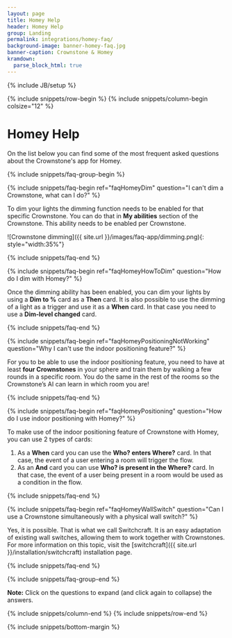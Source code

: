```yaml
---
layout: page
title: Homey Help
header: Homey Help
group: Landing
permalink: integrations/homey-faq/
background-image: banner-homey-faq.jpg
banner-caption: Crownstone & Homey
kramdown: 
  parse_block_html: true
---
```


{% include JB/setup %}

{% include snippets/row-begin %}
{% include snippets/column-begin colsize="12" %}

# Homey Help

On the list below you can find some of the most frequent asked questions about the Crownstone's app for Homey.


{% include snippets/faq-group-begin %}



{% include snippets/faq-begin ref="faqHomeyDim" question="I can't dim a Crownstone, what can I do?" %}

To dim your lights the dimming function needs to be enabled for that specific Crownstone. You can do that in **My abilities** section of the Crownstone. This ability needs to be enabled per Crownstone.

![Crownstone dimming]({{ site.url }}/images/faq-app/dimming.png){: style="width:35%"}

{% include snippets/faq-end %}



{% include snippets/faq-begin ref="faqHomeyHowToDim" question="How do I dim with Homey?" %}

Once the dimming ability has been enabled, you can dim your lights by using a **Dim to %** card as a **Then** card. 
It is also possible to use the dimming of a light as a trigger and use it as a **When** card. In that case you need to use a **Dim-level changed** card.  

{% include snippets/faq-end %}


{% include snippets/faq-begin ref="faqHomeyPositioningNotWorking" question="Why I can't use the indoor positioning feature?" %}

For you to be able to use the indoor positioning feature, you need to have at least **four Crownstones** in your sphere and train them by walking a few rounds in a specific room. 
You do the same in the rest of the rooms so the Crownstone’s AI can learn in which room you are! 

{% include snippets/faq-end %}



{% include snippets/faq-begin ref="faqHomeyPositioning" question="How do I use indoor positioning with Homey?" %}

To make use of the indoor positioning feature of Crownstone with Homey, you can use 2 types of cards: 

1. As a **When** card you can use the **Who? enters Where?** card. In that case, the event of a user entering a room will trigger the flow. 
2. As an **And** card you can use **Who? is present in the Where?** card. In that case, the event of a user being present in a room would be used as a condition in the flow.

{% include snippets/faq-end %}


{% include snippets/faq-begin ref="faqHomeyWallSwitch" question="Can I use a Crownstone simultaneously with a physical wall switch?" %}

Yes, it is possible. That is what we call Switchcraft. It is an easy adaptation of existing wall switches, allowing them to work together with Crownstones.
For more information on this topic, visit the [switchcraft]({{ site.url }}/installation/switchcraft) installation page.

{% include snippets/faq-end %}


{% include snippets/faq-group-end %}



**Note:** Click on the questions to expand (and click again to collapse) the answers.

{% include snippets/column-end %}
{% include snippets/row-end %}

{% include snippets/bottom-margin %}

<script>
window.onload = function() {
    var hash = window.location.hash; 
    if(hash !== " ") {
        var id = hash.substr(1);
        document.getElementById(id.concat('+')).classList.add("show");
        document.getElementById(id).scrollIntoView();
    }
};

function updateHash(new_hash){
    var hash = "#" + new_hash.slice(0, -1);
    window.history.pushState("", "", hash);
}
</script>
